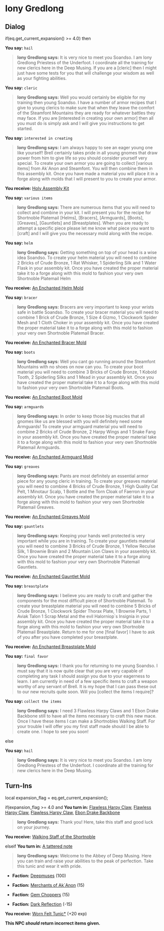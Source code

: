 # Iony Gredlong


## Dialog

if(eq.get_current_expansion() >= 4.0) then


**You say:** `hail`




>**Iony Gredlong says:** It is very nice to meet you Soandso. I am Iony Gredlong Priestess of the Underfoot. I coordinate all the training for new clerics here in the Deep Musing. If you are a [cleric] then I might just have some tests for you that will challenge your wisdom as well as your fighting abilities.


**You say:** `cleric`




>**Iony Gredlong says:** Well you would certainly be eligible for my training then young Soandso. I have a number of armor recipes that I give to young clerics to make sure that when they leave the comfort of the Steamfont Mountains they are ready for whatever battles they may face. If you are [interested in creating your own armor] then all you must do is simply ask and I will give you instructions to get started.


**You say:** `interested in creating`




>**Iony Gredlong says:** I am always happy to see an eager young one like yourself! Brell certainly takes pride in all young gnomes that draw power from him to give life so you should consider yourself very special. To create your own armor you are going to collect [various items] from Ak\`Anon and Steamfont. You will then combine them in this assembly kit. Once you have made a material you will place it in a forge along with molds that I will present to you to create your armor.



**You receive:**  [Holy Assembly Kit](/item/17253)


**You say:** `various items`




>**Iony Gredlong says:** There are numerous items that you will need to collect and combine in your kit. I will present you for the recipe for Shortnoble Platemail [Helms], [Bracers], [Armguards], [Boots], [Greaves], [Gauntlets] and [Breastplates]. When you are ready to attempt a specific piece please let me know what piece you want to [craft] and I will give you the necessary mold along with the recipe.


**You say:** `helm`




>**Iony Gredlong says:** Getting something on top of your head is a wise idea Soandso. To create your helm material you will need to combine 2 Bricks of Crude Bronze, 1 Rat Whisker, 1 Spiderling Silk and 1 Water Flask in your assembly kit. Once you have created the proper material take it to a forge along with this mold to fashion your very own Shortnoble Platemail Helm



**You receive:**  [An Enchanted Helm Mold](/item/22610)


**You say:** `bracer`




>**Iony Gredlong says:** Bracers are very important to keep your wrists safe in battle Soandso. To create your bracer material you will need to combine 1 Brick of Crude Bronze, 1 Size 4 Gizmo, 1 Clockwork Spider Mesh and 1 Cloth Choker in your assembly kit. Once you have created the proper material take it to a forge along with this mold to fashion your very own Shortnoble Platemail Bracer.



**You receive:**  [An Enchanted Bracer Mold](/item/22611)


**You say:** `boots`




>**Iony Gredlong says:** Well you cant go running around the Steamfont Mountains with no shoes on now can you. To create your boot material you will need to combine 3 Bricks of Crude Bronze, 1 Kobold Tooth, 2 Spiderling Silks and 1 Mead in your assembly kit. Once you have created the proper material take it to a forge along with this mold to fashion your very own Shortnoble Platemail Boots.



**You receive:**  [An Enchanted Boot Mold](/item/22612)


**You say:** `armguards`




>**Iony Gredlong says:** In order to keep those big muscles that all gnomes like us are blessed with you will definitely need some Armguards! To create your armguard material you will need to combine 2 Bricks of Crude Bronze, 2 Harpy Wings and 1 Snake Fang in your assembly kit. Once you have created the proper material take it to a forge along with this mold to fashion your very own Shortnoble Platemail Armguards.



**You receive:**  [An Enchanted Armguard Mold](/item/22613)


**You say:** `greaves`




>**Iony Gredlong says:** Pants are most definitely an essential armor piece for any young cleric in training. To create your greaves material you will need to combine 4 Bricks of Crude Bronze, 1 High Quality Cat Pelt, 1 Minotaur Scalp, 1 Bottle and the Torn Cloak of Faerron in your assembly kit. Once you have created the proper material take it to a forge along with this mold to fashion your very own Shortnoble Platemail Greaves.



**You receive:**  [An Enchanted Greaves Mold](/item/22614)


**You say:** `gauntlets`




>**Iony Gredlong says:** Keeping your hands well protected is very important while you are in training. To create your gauntlets material you will need to combine 3 Bricks of Crude Bronze, 1 Yellow Reculse Silk, 1 Brownie Brain and 2 Mountain Lion Claws in your assembly kit. Once you have created the proper material take it to a forge along with this mold to fashion your very own Shortnoble Platemail Gauntlets.



**You receive:**  [An Enchanted Gauntlet Mold](/item/22615)


**You say:** `breastplate`




>**Iony Gredlong says:** I believe you are ready to craft and gather the components for the most difficult piece of Shortnoble Platemail. To create your breastplate material you will need to combine 5 Bricks of Crude Bronze, 1 Clockwork Spider Thorax Plate, 1 Brownie Parts, 1 Aviak Talon 1 Scrap Metal and the evil Halorniop\`s Insignia in your assembly kit. Once you have created the proper material take it to a forge along with this mold to fashion your very own Shortnoble Platemail Breastplate. Return to me for one [final favor] I have to ask of you after you have completed your breastplate.



**You receive:**  [An Enchanted Breastplate Mold](/item/22616)


**You say:** `final favor`




>**Iony Gredlong says:** I thank you for returning to me young Soandso. I must say that it is now quite clear that you are very capable of completing any task I should assign you due to your eagerness to learn. I am currently in need of a few specific items to craft a weapon worthy of any servant of Brell. It is my hope that I can pass these out to our new recruits quite soon. Will you [collect the items I require]?


**You say:** `collect the items`




>**Iony Gredlong says:** I need 3 Flawless Harpy Claws and 1 Ebon Drake Backbone still to have all the items necessary to craft this new mace. Once I have these items I can make a Shortnobles Walking Staff. For your trouble I will offer you my first staff made should I be able to create one. I hope to see you soon!


else


**You say:** `hail`




>**Iony Gredlong says:** It is very nice to meet you Soandso. I am Iony Gredlong Priestess of the Underfoot. I coordinate all the training for new clerics here in the Deep Musing.





## Turn-Ins



local expansion_flag = eq.get_current_expansion();



if(expansion_flag >= 4.0 and  **You turn in:** [Flawless Harpy Claw](/item/9105), [Flawless Harpy Claw](/item/9105), [Flawless Harpy Claw](/item/9105), [Ebon Drake Backbone](/item/9106)


>**Iony Gredlong says:** Thank you! Here, take this staff and good luck on your journey.


 **You receive:**  [Walking Staff of the Shortnoble](/item/9107) 


elseif **You turn in:** [A tattered note](/item/18775)


>**Iony Gredlong says:** Welcome to the Abbey of Deep Musing.  Here you can train and raise your abilities to the peak of perfection. Take this tunic and wear it with pride.


* __Faction:__ [Deepmuses](/faction/240) (100)



* __Faction:__ [Merchants of Ak`Anon](/faction/288) (15)



* __Faction:__ [Gem Choppers](/faction/255) (15)



* __Faction:__ [Dark Reflection](/faction/238) (-15)



 **You receive:**  [Worn Felt Tunic*](/item/13517) (+20 exp)

**This NPC *should* return incorrect items given.**
